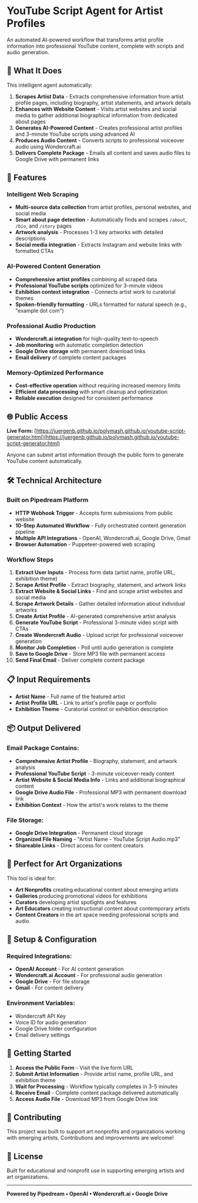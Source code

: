 # YouTube Script Agent for Artist Profiles

An automated AI-powered workflow that transforms artist profile information into professional YouTube content, complete with scripts and audio generation.

## 🎯 What It Does

This intelligent agent automatically:

1. **Scrapes Artist Data** - Extracts comprehensive information from artist profile pages, including biography, artist statements, and artwork details
2. **Enhances with Website Content** - Visits artist websites and social media to gather additional biographical information from dedicated about pages
3. **Generates AI-Powered Content** - Creates professional artist profiles and 3-minute YouTube scripts using advanced AI
4. **Produces Audio Content** - Converts scripts to professional voiceover audio using Wondercraft.ai
5. **Delivers Complete Package** - Emails all content and saves audio files to Google Drive with permanent links

## 🚀 Features

### Intelligent Web Scraping
- **Multi-source data collection** from artist profiles, personal websites, and social media
- **Smart about page detection** - Automatically finds and scrapes `/about`, `/bio`, and `/story` pages
- **Artwork analysis** - Processes 1-3 key artworks with detailed descriptions
- **Social media integration** - Extracts Instagram and website links with formatted CTAs

### AI-Powered Content Generation
- **Comprehensive artist profiles** combining all scraped data
- **Professional YouTube scripts** optimized for 3-minute videos
- **Exhibition context integration** - Connects artist work to curatorial themes
- **Spoken-friendly formatting** - URLs formatted for natural speech (e.g., "example dot com")

### Professional Audio Production
- **Wondercraft.ai integration** for high-quality text-to-speech
- **Job monitoring** with automatic completion detection
- **Google Drive storage** with permanent download links
- **Email delivery** of complete content packages

### Memory-Optimized Performance
- **Cost-effective operation** without requiring increased memory limits
- **Efficient data processing** with smart cleanup and optimization
- **Reliable execution** designed for consistent performance

## 🌐 Public Access

**Live Form:** [https://juergenb.github.io/polymash.github.io/youtube-script-generator.html](https://juergenb.github.io/polymash.github.io/youtube-script-generator.html)

Anyone can submit artist information through the public form to generate YouTube content automatically.

## 🛠 Technical Architecture

### Built on Pipedream Platform
- **HTTP Webhook Trigger** - Accepts form submissions from public website
- **10-Step Automated Workflow** - Fully orchestrated content generation pipeline
- **Multiple API Integrations** - OpenAI, Wondercraft.ai, Google Drive, Gmail
- **Browser Automation** - Puppeteer-powered web scraping

### Workflow Steps
1. **Extract User Inputs** - Process form data (artist name, profile URL, exhibition theme)
2. **Scrape Artist Profile** - Extract biography, statement, and artwork links
3. **Extract Website & Social Links** - Find and scrape artist websites and social media
4. **Scrape Artwork Details** - Gather detailed information about individual artworks
5. **Create Artist Profile** - AI-generated comprehensive artist analysis
6. **Generate YouTube Script** - Professional 3-minute video script with CTAs
7. **Create Wondercraft Audio** - Upload script for professional voiceover generation
8. **Monitor Job Completion** - Poll until audio generation is complete
9. **Save to Google Drive** - Store MP3 file with permanent access
10. **Send Final Email** - Deliver complete content package

## 📋 Input Requirements

- **Artist Name** - Full name of the featured artist
- **Artist Profile URL** - Link to artist's profile page or portfolio
- **Exhibition Theme** - Curatorial context or exhibition description

## 📦 Output Delivered

### Email Package Contains:
- **Comprehensive Artist Profile** - Biography, statement, and artwork analysis
- **Professional YouTube Script** - 3-minute voiceover-ready content
- **Artist Website & Social Media Info** - Links and additional biographical content
- **Google Drive Audio File** - Professional MP3 with permanent download link
- **Exhibition Context** - How the artist's work relates to the theme

### File Storage:
- **Google Drive Integration** - Permanent cloud storage
- **Organized File Naming** - "Artist Name - YouTube Script Audio.mp3"
- **Shareable Links** - Direct access for content creators

## 🎨 Perfect for Art Organizations

This tool is ideal for:
- **Art Nonprofits** creating educational content about emerging artists
- **Galleries** producing promotional videos for exhibitions
- **Curators** developing artist spotlights and features
- **Art Educators** creating instructional content about contemporary artists
- **Content Creators** in the art space needing professional scripts and audio

## 🔧 Setup & Configuration

### Required Integrations:
- **OpenAI Account** - For AI content generation
- **Wondercraft.ai Account** - For professional audio generation
- **Google Drive** - For file storage
- **Gmail** - For content delivery

### Environment Variables:
- Wondercraft API Key
- Voice ID for audio generation
- Google Drive folder configuration
- Email delivery settings

## 🚀 Getting Started

1. **Access the Public Form** - Visit the live form URL
2. **Submit Artist Information** - Provide artist name, profile URL, and exhibition theme
3. **Wait for Processing** - Workflow typically completes in 3-5 minutes
4. **Receive Email** - Complete content package delivered automatically
5. **Access Audio File** - Download MP3 from Google Drive link

## 🤝 Contributing

This project was built to support art nonprofits and organizations working with emerging artists. Contributions and improvements are welcome!

## 📄 License

Built for educational and nonprofit use in supporting emerging artists and art organizations.

---

**Powered by Pipedream • OpenAI • Wondercraft.ai • Google Drive**
